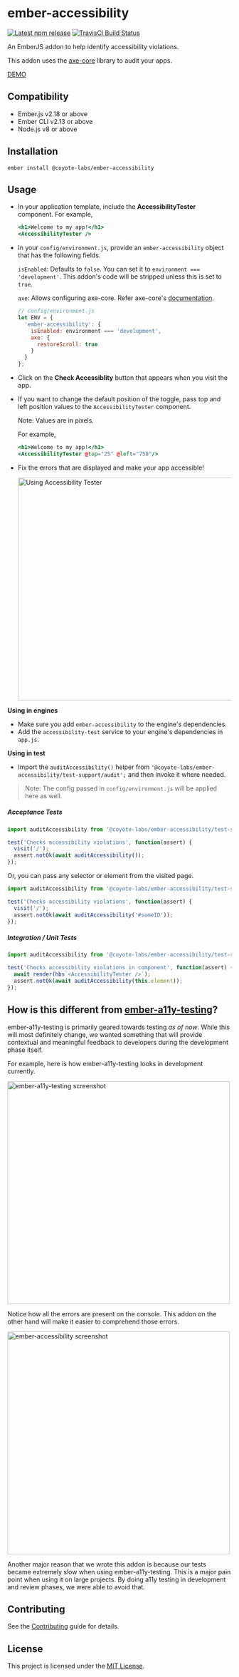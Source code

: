 ember-accessibility
==============================================================================

[![Latest npm release](https://img.shields.io/npm/v/@coyote-labs/ember-accessibility.svg)](https://www.npmjs.com/package/@coyote-labs/ember-accessibility)  [![TravisCI Build Status](https://img.shields.io/travis/ember-cli/ember-cli/master.svg?label=TravisCI)](https://travis-ci.org/coyote-labs/ember-accessibility)

An EmberJS addon to help identify accessibility violations.

This addon uses the [axe-core](https://github.com/dequelabs/axe-core) library
to audit your apps.

[DEMO](https://coyote-labs.github.io/ember-accessibility/)

Compatibility
------------------------------------------------------------------------------

* Ember.js v2.18 or above
* Ember CLI v2.13 or above
* Node.js v8 or above


Installation
------------------------------------------------------------------------------

```
ember install @coyote-labs/ember-accessibility
```


Usage
------------------------------------------------------------------------------

* In your application template, include the **AccessibilityTester** component.
  For example,
  ```handlebars
  <h1>Welcome to my app!</h1>
  <AccessibilityTester />
  ```
* In your `config/environment.js`, provide an `ember-accessibility` object that has
  the following fields.

  `isEnabled`: Defaults to `false`. You can set it to `environment === 'development'`.
  This addon's code will be stripped unless this is set to `true`.

  `axe`: Allows configuring axe-core. Refer axe-core's [documentation](https://www.deque.com/axe/axe-for-web/documentation/api-documentation/#options-parameter).

  ```javascript
  // config/environment.js
  let ENV = {
    'ember-accessibility': {
      isEnabled: environment === 'development',
      axe: {
        restoreScroll: true
      }
    }
  };
  ```
* Click on the **Check Accessiblity** button that appears when you visit the app.

* If you want to change the default position of the toggle, pass top and left position values to the `AccessibilityTester` component.

  Note: Values are in pixels.

  For example,
  ```handlebars
  <h1>Welcome to my app!</h1>
  <AccessibilityTester @top="25" @left="750"/>
  ```

* Fix the errors that are displayed and make your app accessible!

  <img alt="Using Accessibility Tester" src="docs/screenshots/accessibility-tester.gif" width="500">

**Using in engines**

* Make sure you add `ember-accessibility` to the engine's dependencies.
* Add the `accessibility-test` service to your engine's dependencies in `app.js`.


**Using in test**

- Import the `auditAccessibility()` helper from `'@coyote-labs/ember-accessibility/test-support/audit';` and then invoke it where needed.

> Note: The config passed in `config/environment.js` will be applied here as well.

##### Acceptance Tests

```javascript
import auditAccessibility from '@coyote-labs/ember-accessibility/test-support/audit';

test('Checks accessibility violations', function(assert) {
  visit('/');
  assert.notOk(await auditAccessibility());
});
```
Or, you can pass any selector or element from the visited page.

```javascript
import auditAccessibility from '@coyote-labs/ember-accessibility/test-support/audit';

test('Checks accessibility violations', function(assert) {
  visit('/');
  assert.notOk(await auditAccessibility('#someID'));
});
```
##### Integration / Unit Tests

```javascript
import auditAccessibility from '@coyote-labs/ember-accessibility/test-support/audit';

test('Checks accessibility violations in component', function(assert) {
  await render(hbs`<AccessibilityTester />`);  
  assert.notOk(await auditAccessibility(this.element));
});
```

How is this different from [ember-a11y-testing](https://github.com/ember-a11y/ember-a11y-testing)?
------------------------------------------------------------------------------

ember-a11y-testing is primarily geared towards testing *as of now*. While this
will most definitely change, we wanted something that will provide contextual
and meaningful feedback to developers during the development phase itself.

For example, here is how ember-a11y-testing looks in development currently.

<img alt="ember-a11y-testing screenshot" src="docs/screenshots/ember-a11y-testing.png" width="500">

Notice how all the errors are present on the console. This addon on the other hand
will make it easier to comprehend those errors.

<img alt="ember-accessibility screenshot" src="docs/screenshots/ember-accessibility.png" width="500">

Another major reason that we wrote this addon is because our tests became
extremely slow when using ember-a11y-testing. This is a major pain point when
using it on large projects. By doing a11y testing in development and review
phases, we were able to avoid that.


Contributing
------------------------------------------------------------------------------

See the [Contributing](CONTRIBUTING.md) guide for details.


License
------------------------------------------------------------------------------

This project is licensed under the [MIT License](LICENSE.md).
